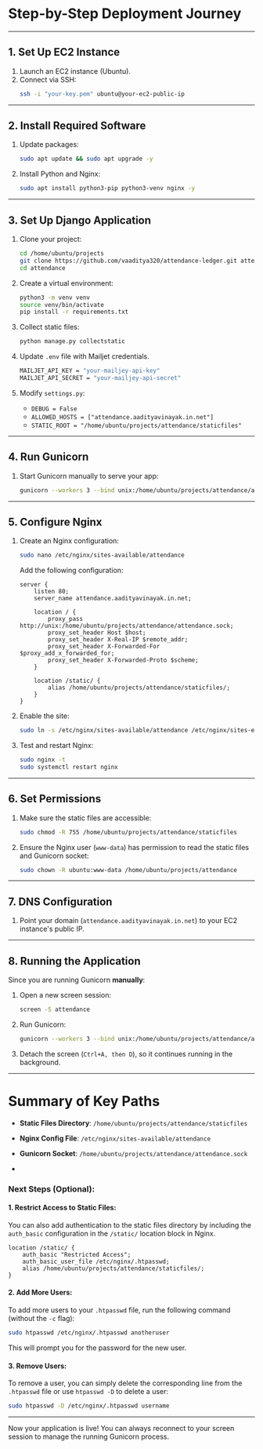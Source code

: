 
# Step-by-Step Deployment Journey

---

## 1. Set Up EC2 Instance
1. Launch an EC2 instance (Ubuntu).
2. Connect via SSH:
   ```bash
   ssh -i "your-key.pem" ubuntu@your-ec2-public-ip
   ```

---

## 2. Install Required Software
1. Update packages:
   ```bash
   sudo apt update && sudo apt upgrade -y
   ```
2. Install Python and Nginx:
   ```bash
   sudo apt install python3-pip python3-venv nginx -y
   ```

---

## 3. Set Up Django Application
1. Clone your project:
   ```bash
   cd /home/ubuntu/projects
   git clone https://github.com/vaaditya320/attendance-ledger.git attendance
   cd attendance
   ```
2. Create a virtual environment:
   ```bash
   python3 -m venv venv
   source venv/bin/activate
   pip install -r requirements.txt
   ```

3. Collect static files:
   ```bash
   python manage.py collectstatic
   ```

4. Update `.env` file with Mailjet credentials.
   ```bash
   MAILJET_API_KEY = "your-mailjey-api-key"
   MAILJET_API_SECRET = "your-mailjey-api-secret"
   ```

6. Modify `settings.py`:
   - `DEBUG = False`
   - `ALLOWED_HOSTS = ["attendance.aadityavinayak.in.net"]`
   - `STATIC_ROOT = "/home/ubuntu/projects/attendance/staticfiles"`

---

## 4. Run Gunicorn
1. Start Gunicorn manually to serve your app:
   ```bash
   gunicorn --workers 3 --bind unix:/home/ubuntu/projects/attendance/attendance.sock attendance.wsgi:application
   ```

---

## 5. Configure Nginx
1. Create an Nginx configuration:
   ```bash
   sudo nano /etc/nginx/sites-available/attendance
   ```
   Add the following configuration:
   ```nginx
   server {
       listen 80;
       server_name attendance.aadityavinayak.in.net;

       location / {
           proxy_pass http://unix:/home/ubuntu/projects/attendance/attendance.sock;
           proxy_set_header Host $host;
           proxy_set_header X-Real-IP $remote_addr;
           proxy_set_header X-Forwarded-For $proxy_add_x_forwarded_for;
           proxy_set_header X-Forwarded-Proto $scheme;
       }

       location /static/ {
           alias /home/ubuntu/projects/attendance/staticfiles/;
       }
   }
   ```

2. Enable the site:
   ```bash
   sudo ln -s /etc/nginx/sites-available/attendance /etc/nginx/sites-enabled
   ```

3. Test and restart Nginx:
   ```bash
   sudo nginx -t
   sudo systemctl restart nginx
   ```

---

## 6. Set Permissions
1. Make sure the static files are accessible:
   ```bash
   sudo chmod -R 755 /home/ubuntu/projects/attendance/staticfiles
   ```

2. Ensure the Nginx user (`www-data`) has permission to read the static files and Gunicorn socket:
   ```bash
   sudo chown -R ubuntu:www-data /home/ubuntu/projects/attendance
   ```

---

## 7. DNS Configuration
1. Point your domain (`attendance.aadityavinayak.in.net`) to your EC2 instance's public IP.

---

## 8. Running the Application
Since you are running Gunicorn **manually**:
1. Open a new screen session:
   ```bash
   screen -S attendance
   ```
2. Run Gunicorn:
   ```bash
   gunicorn --workers 3 --bind unix:/home/ubuntu/projects/attendance/attendance.sock attendance.wsgi:application
   ```
3. Detach the screen (`Ctrl+A, then D`), so it continues running in the background.

---

# Summary of Key Paths
- **Static Files Directory**: `/home/ubuntu/projects/attendance/staticfiles`
- **Nginx Config File**: `/etc/nginx/sites-available/attendance`
- **Gunicorn Socket**: `/home/ubuntu/projects/attendance/attendance.sock`

- 
### Next Steps (Optional):

#### 1. Restrict Access to Static Files:
You can also add authentication to the static files directory by including the `auth_basic` configuration in the `/static/` location block in Nginx.

```nginx
location /static/ {
    auth_basic "Restricted Access";
    auth_basic_user_file /etc/nginx/.htpasswd;
    alias /home/ubuntu/projects/attendance/staticfiles/;
}
```

#### 2. Add More Users:
To add more users to your `.htpasswd` file, run the following command (without the `-c` flag):

```bash
sudo htpasswd /etc/nginx/.htpasswd anotheruser
```

This will prompt you for the password for the new user.

#### 3. Remove Users:
To remove a user, you can simply delete the corresponding line from the `.htpasswd` file or use `htpasswd -D` to delete a user:

```bash
sudo htpasswd -D /etc/nginx/.htpasswd username
```


---

Now your application is live! You can always reconnect to your screen session to manage the running Gunicorn process.

